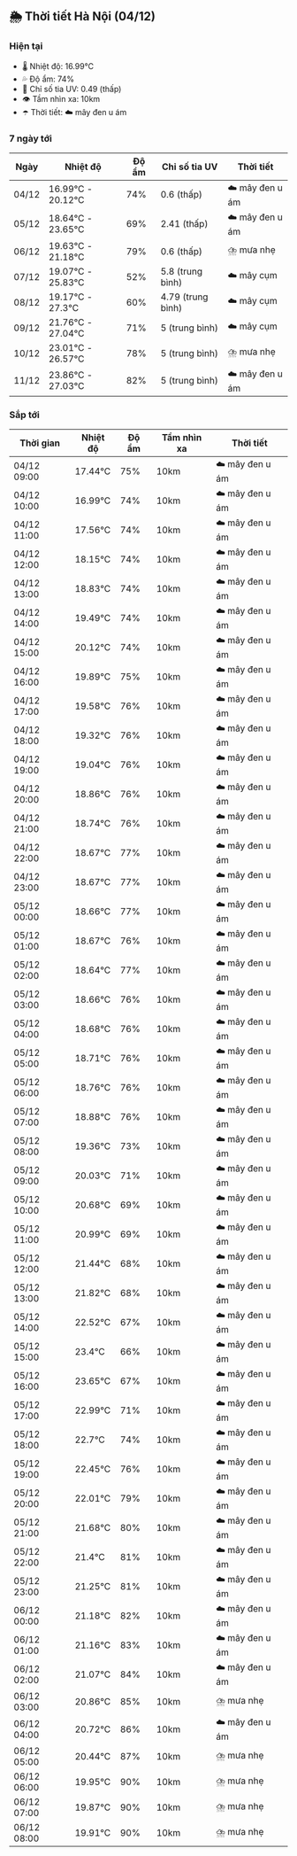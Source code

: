 ## 🌦️ Thời tiết Hà Nội (04/12)

### Hiện tại

- 🌡️ Nhiệt độ: 16.99℃
- 💦 Độ ẩm: 74%
- 🌟 Chỉ số tia UV: 0.49 (thấp)
- 👁️ Tầm nhìn xa: 10km
- ☂️ Thời tiết: ☁️ mây đen u ám

### 7 ngày tới

| Ngày | Nhiệt độ | Độ ẩm | Chỉ số tia UV | Thời tiết |
| --- | --- | --- | --- | --- |
| 04/12 | 16.99℃ - 20.12℃ | 74% | 0.6 (thấp) | ☁️ mây đen u ám |
| 05/12 | 18.64℃ - 23.65℃ | 69% | 2.41 (thấp) | ☁️ mây đen u ám |
| 06/12 | 19.63℃ - 21.18℃ | 79% | 0.6 (thấp) | ⛈️ mưa nhẹ |
| 07/12 | 19.07℃ - 25.83℃ | 52% | 5.8 (trung bình) | ☁️ mây cụm |
| 08/12 | 19.17℃ - 27.3℃ | 60% | 4.79 (trung bình) | ☁️ mây cụm |
| 09/12 | 21.76℃ - 27.04℃ | 71% | 5 (trung bình) | ☁️ mây cụm |
| 10/12 | 23.01℃ - 26.57℃ | 78% | 5 (trung bình) | ⛈️ mưa nhẹ |
| 11/12 | 23.86℃ - 27.03℃ | 82% | 5 (trung bình) | ☁️ mây đen u ám |

### Sắp tới

| Thời gian | Nhiệt độ | Độ ẩm | Tầm nhìn xa | Thời tiết |
| --- | --- | --- | --- | --- |
| 04/12 09:00 | 17.44℃ | 75% | 10km | ☁️ mây đen u ám |
| 04/12 10:00 | 16.99℃ | 74% | 10km | ☁️ mây đen u ám |
| 04/12 11:00 | 17.56℃ | 74% | 10km | ☁️ mây đen u ám |
| 04/12 12:00 | 18.15℃ | 74% | 10km | ☁️ mây đen u ám |
| 04/12 13:00 | 18.83℃ | 74% | 10km | ☁️ mây đen u ám |
| 04/12 14:00 | 19.49℃ | 74% | 10km | ☁️ mây đen u ám |
| 04/12 15:00 | 20.12℃ | 74% | 10km | ☁️ mây đen u ám |
| 04/12 16:00 | 19.89℃ | 75% | 10km | ☁️ mây đen u ám |
| 04/12 17:00 | 19.58℃ | 76% | 10km | ☁️ mây đen u ám |
| 04/12 18:00 | 19.32℃ | 76% | 10km | ☁️ mây đen u ám |
| 04/12 19:00 | 19.04℃ | 76% | 10km | ☁️ mây đen u ám |
| 04/12 20:00 | 18.86℃ | 76% | 10km | ☁️ mây đen u ám |
| 04/12 21:00 | 18.74℃ | 76% | 10km | ☁️ mây đen u ám |
| 04/12 22:00 | 18.67℃ | 77% | 10km | ☁️ mây đen u ám |
| 04/12 23:00 | 18.67℃ | 77% | 10km | ☁️ mây đen u ám |
| 05/12 00:00 | 18.66℃ | 77% | 10km | ☁️ mây đen u ám |
| 05/12 01:00 | 18.67℃ | 76% | 10km | ☁️ mây đen u ám |
| 05/12 02:00 | 18.64℃ | 77% | 10km | ☁️ mây đen u ám |
| 05/12 03:00 | 18.66℃ | 76% | 10km | ☁️ mây đen u ám |
| 05/12 04:00 | 18.68℃ | 76% | 10km | ☁️ mây đen u ám |
| 05/12 05:00 | 18.71℃ | 76% | 10km | ☁️ mây đen u ám |
| 05/12 06:00 | 18.76℃ | 76% | 10km | ☁️ mây đen u ám |
| 05/12 07:00 | 18.88℃ | 76% | 10km | ☁️ mây đen u ám |
| 05/12 08:00 | 19.36℃ | 73% | 10km | ☁️ mây đen u ám |
| 05/12 09:00 | 20.03℃ | 71% | 10km | ☁️ mây đen u ám |
| 05/12 10:00 | 20.68℃ | 69% | 10km | ☁️ mây đen u ám |
| 05/12 11:00 | 20.99℃ | 69% | 10km | ☁️ mây đen u ám |
| 05/12 12:00 | 21.44℃ | 68% | 10km | ☁️ mây đen u ám |
| 05/12 13:00 | 21.82℃ | 68% | 10km | ☁️ mây đen u ám |
| 05/12 14:00 | 22.52℃ | 67% | 10km | ☁️ mây đen u ám |
| 05/12 15:00 | 23.4℃ | 66% | 10km | ☁️ mây đen u ám |
| 05/12 16:00 | 23.65℃ | 67% | 10km | ☁️ mây đen u ám |
| 05/12 17:00 | 22.99℃ | 71% | 10km | ☁️ mây đen u ám |
| 05/12 18:00 | 22.7℃ | 74% | 10km | ☁️ mây đen u ám |
| 05/12 19:00 | 22.45℃ | 76% | 10km | ☁️ mây đen u ám |
| 05/12 20:00 | 22.01℃ | 79% | 10km | ☁️ mây đen u ám |
| 05/12 21:00 | 21.68℃ | 80% | 10km | ☁️ mây đen u ám |
| 05/12 22:00 | 21.4℃ | 81% | 10km | ☁️ mây đen u ám |
| 05/12 23:00 | 21.25℃ | 81% | 10km | ☁️ mây đen u ám |
| 06/12 00:00 | 21.18℃ | 82% | 10km | ☁️ mây đen u ám |
| 06/12 01:00 | 21.16℃ | 83% | 10km | ☁️ mây đen u ám |
| 06/12 02:00 | 21.07℃ | 84% | 10km | ☁️ mây đen u ám |
| 06/12 03:00 | 20.86℃ | 85% | 10km | ⛈️ mưa nhẹ |
| 06/12 04:00 | 20.72℃ | 86% | 10km | ☁️ mây đen u ám |
| 06/12 05:00 | 20.44℃ | 87% | 10km | ⛈️ mưa nhẹ |
| 06/12 06:00 | 19.95℃ | 90% | 10km | ⛈️ mưa nhẹ |
| 06/12 07:00 | 19.87℃ | 90% | 10km | ⛈️ mưa nhẹ |
| 06/12 08:00 | 19.91℃ | 90% | 10km | ⛈️ mưa nhẹ |
